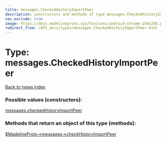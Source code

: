 ```yaml
---
title: messages.CheckedHistoryImportPeer
description: constructors and methods of type messages.CheckedHistoryImportPeer
nav_exclude: true
image: https://docs.madelineproto.xyz/favicons/android-chrome-256x256.png
redirect_from: /API_docs/types/messages_CheckedHistoryImportPeer.html
---
```

# Type: messages.CheckedHistoryImportPeer
[Back to types index](index.html)



### Possible values (constructors):

[messages.checkedHistoryImportPeer](/API_docs/constructors/messages.checkedHistoryImportPeer.html)  



### Methods that return an object of this type (methods):

[$MadelineProto->messages->checkHistoryImportPeer](/API_docs/methods/messages.checkHistoryImportPeer.html)  



